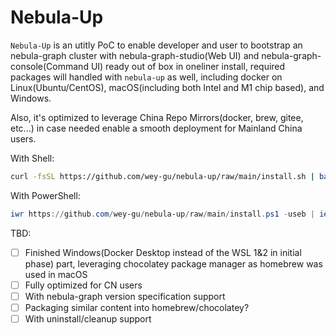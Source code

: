 # Nebula-Up

`Nebula-Up` is an utitly PoC to enable developer and user to bootstrap an nebula-graph cluster with nebula-graph-studio(Web UI) and nebula-graph-console(Command UI) ready out of box in oneliner install, required packages will handled with `nebula-up` as well, including docker on Linux(Ubuntu/CentOS), macOS(including both Intel and M1 chip based), and Windows.

Also, it's optimized to leverage China Repo Mirrors(docker, brew, gitee, etc...) in case needed enable a smooth deployment for Mainland China users.

With Shell:

```bash
curl -fsSL https://github.com/wey-gu/nebula-up/raw/main/install.sh | bash
```
With PowerShell:
```powershell
iwr https://github.com/wey-gu/nebula-up/raw/main/install.ps1 -useb | iex
```

TBD:
- [ ] Finished Windows(Docker Desktop instead of the WSL 1&2 in initial phase) part, leveraging chocolatey package manager as homebrew was used in macOS
- [ ] Fully optimized for CN users
- [ ] With nebula-graph version specification support
- [ ] Packaging similar content into homebrew/chocolatey?
- [ ] With uninstall/cleanup support
